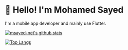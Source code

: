 # 👋 Hello! I'm Mohamed Sayed

I'm a mobile app developer and mainly use Flutter.

[![msayed-net's github stats](https://github-readme-stats.vercel.app/api?username=msayed-net&show_icons=true)](https://github.com/msayed-net/msayed-net)

[![Top Langs](https://github-readme-stats.vercel.app/api/top-langs/?username=msayed-net&layout=compact)](https://github.com/msayed-net/msayed-net)
